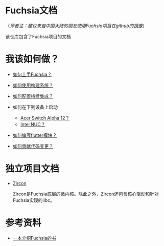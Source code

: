 
Fuchsia文档
=======================================

（*译者注：建议来自中国大陆的朋友使用Fuchsia项目在github的[镜像](https://github.com/fuchsia-mirror)*）

该仓库包含了Fuchsia项目的文档

# 我该如何做？

+ [如何上手Fuchsia？][getting_started]

+ [如何使用构建系统？][build_system]

+ [如何配置持续集成？][ci_guide]

+ 如何在下列设备上启动
  + [Acer Switch Alpha 12？][acer_12]
  + [Intel NUC？][intel_nuc]

+ [如何编写flutter模块？][flutter_module]

+ [如何贡献代码变更？][contributing]

# 独立项目文档

+ [Zircon][zircon]

  Zircon是Fuchsia底层的微内核。除此之外，Zircon还包含核心驱动和针对Fuchsia实现的libc。

# 参考资料

+ [一本介绍Fuchsia的书](book.md)

[zircon]: https://github.com/fuchsia-mirror/zircon/blob/master/README.md "Zircon"
[getting_started]: getting_started.md "Getting started"
[build_system]: build_system.md "Build system"
[acer_12]: https://github.com/fuchsia-mirror/zircon/blob/master/docs/targets/acer12.md "Acer 12"
[intel_nuc]: https://github.com/fuchsia-mirror/zircon/blob/master/docs/targets/nuc.md "Intel NUC"
[flutter_module]: https://github.com/fuchsia-mirror/modular/blob/master/examples/HOWTO_FLUTTER.md "Flutter modules"
[ci_guide]: https://github.com/fuchsia-mirror/infra-config/blob/master/README.md "Continuous integration guide"
[contributing]: CONTRIBUTING.md "Contributing changes"

